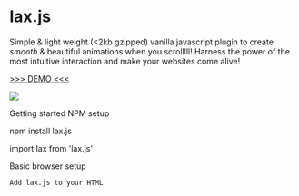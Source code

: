 # lax.js

Simple & light weight (<2kb gzipped) vanilla javascript plugin to create *smooth* & beautiful animations when you scrolllll! Harness the power of the most intuitive interaction and make your websites come alive!

[>>> DEMO <<<](https://alexfox.dev/laxxx/)

![](https://i.imgur.com/DHhlrM3.gif) 

Getting started
NPM setup

npm install lax.js

import lax from 'lax.js'

Basic browser setup

    Add lax.js to your HTML

<script src="lib/lax.min.js" >

    Initialize the plugin

window.onload = function() {
    lax.setup() // init
      
    document.addEventListener('scroll', function(e) {
      lax.update(window.scrollY) // update every scroll
    }, false)
}

    Add attributes to the HTML tags you want to animate e.g.

<p data-lax-preset="spin fadeInOut">Look at me goooooo!</p>

    Scroll and enjoy!

Usage with React, Vue.js & DOM changes

To increase performance lax.js indexes the list of elements to animate when the page loads. If you're using a library like React or vue.js, it is likely that you are adding elements after the initial window.onload. Because of this, you will need to call lax.addElement(domElement) when you add components to the DOM that you want to animate.

See below for working examples:

    react
    vue

You can also call lax.removeElement(domElement) when the component unmounts.
Presets

The easiest way to get started is to use the presets via the data-lax-preset attribute. You can chain multiple presets together for e.g. data-lax-preset="blurOut fadeOut spin". Some presets also support an optional strength e.g. data-lax-preset="blurOut-50"

See the list of Supported Presets for details.
Custom Animations

You can easily create your own effects. Just add an attribute to your HTML tag (see Supported Attribute Keys) with an array of values. These arrays take the format of scrollPos val, scrollPos val, ... e.g:

<p data-lax-opacity="0 1, 100 1, 200 0">
    I start to fade out after the window scrolls 100px
    and then I'm gone by 200px!
</p>

By default the scrollPos is window.scrollY but you can use an element distance from the top of the screen instead. You can either pass in a selector data-lax-anchor="#bio" or set it to use itself data-lax-anchor="self" (this is the default for all presets) e.g.

<p data-lax-opacity="200 1, 100 1, 0 0" data-lax-anchor="self">
    I start to fade out after I'm 100px away from the top of the window and then I'm gone by the time I reach the top!
</p>

There are also some shortcuts for useful values:
Key     Value
vw     window.innerWidth
vh     window.innerHeight
elw     targetElement.clientWidth
elh     targetElement.clientHeight

You can use these instead of integer values for the scrollPos e.g.

<p data-lax-opacity="0 1, vh 0">
    I fade out as the page scrolls down and
    I'm gone when the page has scrolled the viewport height!
</p>

You can also use vanilla JS within ( ) for calculations and access to more variables e.g.

<p data-lax-opacity="0 1, (document.body.scrollHeight*0.5) 0">
    I fade out as the page scrolls down and
    I'm gone when the page has scrolled 50%
    down the entire page height!
</p>

Supported Presets
Preset     Default Strength
linger     n/a
lazy     100
eager     100
lazy     100
slalom     50
crazy     n/a
spin     360
spinRev     360
spinIn     360
spinOut     360
blurInOut     40
blurIn     40
blurOut     40
fadeInOut     n/a
fadeIn     n/a
fadeOut     n/a
driftLeft     100
driftRight     100
leftToRight     1
rightToLeft     1
zoomInOut     0.2
zoomIn     0.2
zoomOut     0.2
swing     30
speedy     30
Supported Attribute Keys

Transforms
Transform     Key
opacity     data-lax-opacity
translate     data-lax-translate
translateX     data-lax-translate-x
translateY     data-lax-translate-y
scale     data-lax-scale
scaleX     data-lax-scale-x
scaleY     data-lax-scale-y
skew     data-lax-skew
skewX     data-lax-skew-x
skewY     data-lax-skew-y
rotate     data-lax-rotate

Filters (note - these may be unperformant on low powered machines)
Filter     Key
brightness     data-lax-brightness
contrast     data-lax-contrast
hue-rotate     data-lax-hue-rotate
blur     data-lax-blur
invert     data-lax-invert
saturate     data-lax-saturate
grayscale     data-lax-grayscale

Other
Filter     Key
background position     data-lax-bg-pos
background position-x     data-lax-bg-pos-x
background position-y     data-lax-bg-pos-y
Custom Presets

To avoid duplicate code you can define your own presets with a list of attributes e.g.

lax.addPreset("myCoolPreset", function() {
    return { 
        "data-lax-opacity": "(-vh*0.8) 40, (-vh*0.6) 0",
        "data-lax-rotate": "(-vh*2) 1000, (-vh*0.5) 0" 
    }
})

You can then access this preset like this:

<p data-lax-preset="myCoolPreset">
    I'm the coolest preset in the world 😎
</p>

Performance Tips

    Avoid nesting lax enabled elements within each other, you'll get better performance using lax with smaller elements in the dom tree.
    Avoid transforms on large elements, e.g. full-screen backgrounds.
    By default elements that have opacity 0 aren't updated. You can either manually set up a data-lax-opacity to control this yourself or use data-lax-optimize which will set the elements opacity to 0 when it goes off -screen.
    By default -webkit-backface-visibility: hidden; is added to your elements style to encourage the browser to render that object as a layer on the GPU and increase performance. To turn this off add data-lax-use-gpu="false" to your element.

Notes
Screen rotating & resizing

As some values (vh, vw, elh, elw) are calculated on load, when the screen size changes or rotates you might want to recalculate these. E.g.

window.addEventListener("resize", function() {
    lax.populateElements()
});

Be warned, on mobile, a resize event is fired when you scroll and the toolbar is hidden so you might want to check if the width or orientation has changed.
Scroll Wheels

Scroll wheels only increment the scroll position in steps which can cause the animations to look janky. You can use the SmoothScroll (http://www.smoothscroll.net/) plugin to smooth this out, however, there may be performance implications that need investigating.
To Do / Ideas

    Re-calculate values on rotate / change window size
    Elastic bouncing values at edges of the screen (if possible)
    Optimize: Do not update elements with bounds that are off screen
    Implement a tween for scroll wheels to remove reliance on a smooth scroll
    Add "momentum" option


3) Add attributes to the HTML tags you want to animate e.g.
```html
<p data-lax-preset="spin fadeInOut">Look at me goooooo!</p>
```

4) Scroll and enjoy!

### Usage with React, Vue.js & DOM changes
To increase performance lax.js indexes the list of elements to animate when the page loads. If you're using a library like React or vue.js, it is likely that you are adding elements after the initial `window.onload`. Because of this you will need to call `lax.addElement(domElement)` when you add components to the DOM that you want to animate. 

See below for working examples:
* [react](https://codepen.io/alexfoxy/pen/PLaKaE)
* [vue](https://codepen.io/alexfoxy/pen/ZPRZBq)

You can also call `lax.removeElement(domElement)` when the component unmounts.


## Presets

The easiest way to get started is to use the presets via the `data-lax-preset` attribute. You can chain multiple presets together for e.g. `data-lax-preset="blurOut fadeOut spin"`. Some presets also support an optional strength e.g. `data-lax-preset="blurOut-50"`

See the list of [Supported Presets](#supported-presets) for details.

## Custom Animations

You can easily create your own effects. Just add an attribute to your HTML tag (see [Supported Attribute Keys](#supported-attribute-keys)) with an array of values. These arrays take the format of `scrollPos val, scrollPos val, ...` e.g:
```html
<p data-lax-opacity="0 1, 100 1, 200 0">
	I start to fade out after the window scrolls 100px
	and then I'm gone by 200px!
</p>
```

By default the `scrollPos` is `window.scrollY` but you can use an element distance from the top of the screen instead. You can either pass in a selector `data-lax-anchor="#bio"` or set it to use itself `data-lax-anchor="self"` (this is the default for all presets) e.g.
```html
<p data-lax-opacity="200 1, 100 1, 0 0" data-lax-anchor="self">
	I start to fade out after I'm 100px away from the top of the window
	and then I'm gone by the time I reach the top!
</p>
```

There are also some shortcuts for useful values: 

| Key     	| Value           |
| ------------- | ------------- |
| vw       	| window.innerWidth  |
| vh     	| window.innerHeight |
| elw     	| targetElement.clientWidth |
| elh     	| targetElement.clientHeight |

You can use these instead of integer values for the scrollPos  e.g.
```html
<p data-lax-opacity="0 1, vh 0">
	I fade out as the page scrolls down and
	I'm gone when the page has scrolled the view port height!
</p>
```

You can also use vanilla JS within `( )` for calculations and access to more variables e.g.
```html
<p data-lax-opacity="0 1, (document.body.scrollHeight*0.5) 0">
	I fade out as the page scrolls down and
	I'm gone when the page has scrolled 50%
	down the entire page height!
</p>
```
## Supported Presets

| Preset     	| Default Strength | 
| ------------- | -------------	| 
| linger      	| n/a 		|
| lazy     	| 100 		|
| eager     	| 100 		|
| lazy     	| 100 		|
| slalom     	| 50 		|
| crazy     	| n/a 		|
| spin     	| 360 		|
| spinRev     	| 360 		|
| spinIn     	| 360 		|
| spinOut     	| 360 		|
| blurInOut     | 40 		|
| blurIn     	| 40 		|
| blurOut     	| 40 		|
| fadeInOut     | n/a 		|
| fadeIn     	| n/a 		|
| fadeOut     	| n/a 		|
| driftLeft     | 100 		|
| driftRight    | 100 		|
| leftToRight   | 1 		|
| rightToLeft   | 1 		|
| zoomInOut    	| 0.2 		|
| zoomIn     	| 0.2 		|
| zoomOut     	| 0.2 		|
| swing     	| 30		|
| speedy     	| 30 		|

## Supported Attribute Keys

Transforms

| Transform     | Key           |
| ------------- | ------------- |
| opacity       | data-lax-opacity  |
| translate     | data-lax-translate |
| translateX     | data-lax-translate-x |
| translateY     | data-lax-translate-y |
| scale     | data-lax-scale |
| scaleX     | data-lax-scale-x |
| scaleY     | data-lax-scale-y |
| skew     | data-lax-skew |
| skewX     | data-lax-skew-x |
| skewY     | data-lax-skew-y |
| rotate     | data-lax-rotate |

Filters (note - these may be unperformant on low powered machines)

| Filter     | Key           |
| ------------- | ------------- |
| brightness       | data-lax-brightness  |
| contrast     | data-lax-contrast |
| hue-rotate     | data-lax-hue-rotate |
| blur     | data-lax-blur |
| invert     | data-lax-invert |
| saturate     | data-lax-saturate |
| grayscale     | data-lax-grayscale |

Other

| Filter     | Key           |
| ------------- | ------------- |
| background position | data-lax-bg-pos  |
| background position-x | data-lax-bg-pos-x  |
| background position-y | data-lax-bg-pos-y |


## Custom Presets
To avoid duplicate code you can define your own presets with a list of attributes e.g.
```javascript
lax.addPreset("myCoolPreset", function() {
	return { 
		"data-lax-opacity": "(-vh*0.8) 40, (-vh*0.6) 0",
		"data-lax-rotate": "(-vh*2) 1000, (-vh*0.5) 0" 
	}
})
```
You can then access this preset like this:
```html
<p data-lax-preset="myCoolPreset">
	I'm the coolest preset in the world 😎
</p>
```

## Performance Tips

* Avoid nesting lax enabled elements within each other, you'll get better performance using lax with smaller elements in the dom tree.
* Avoid transforms on large elements, e.g. full screen backgrounds.
* By default elements that have opacity 0 aren't updated. You can either manually set up a `data-lax-opacity` to control this yourself or use `data-lax-optimize` which will set the elements opacity to 0 when it goes off -screen. 
* By default `-webkit-backface-visibility: hidden;` is added to your elements style to encourage the browser to render that object as a layer on the GPU and increase performance. To turn this off add `data-lax-use-gpu="false"` to your element.


## Notes

### Screen rotating & resizing 
As some values (vh, vw, elh, elw) are calculated on load, when the screen size changes or rotates you might want to recalculate these. E.g.
```
window.addEventListener("resize", function() {
	lax.populateElements()
});
```
Be warned, on mobile, a resize event is fired when you scroll and the toolbar is hidden so you might want to check if the width or orientation has changed.

### Scroll Wheels
Scroll wheels only increment the scroll position in steps which can cause the animations to look janky. You can use the SmoothScroll (http://www.smoothscroll.net/) plugin to smooth this out, however there maybe performance implications that need investigating.

## To Do / Ideas
* ~~Re-calculate values on rotate / change window size~~
* Elastic bouncing values at edges of screen (if possible)
* ~~Optimise: Do not update elements with bounds that are off screen~~
* Implement a tween for scroll wheels to remove reliance on smoothscroll
* Add "momentum" option 

